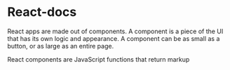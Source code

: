 # React-docs

React apps are made out of components. 
A component is a piece of the UI that has its own logic and appearance. 
A component can be as small as a button, or as large as an entire page.

React components are JavaScript functions that return markup



